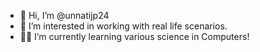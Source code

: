 - 👋 Hi, I’m @unnatijp24
- 👀 I’m interested in working with real life scenarios.
- 👩‍💻 I’m currently learning various science in Computers!
<!-- - 💞️ I’m looking to collaborate on 
- 📫 How to reach me :  -->

<!---
unnatijp24/unnatijp24 is a ✨ special ✨ repository because its `README.md` (this file) appears on your GitHub profile.
You can click the Preview link to take a look at your changes.
--->
